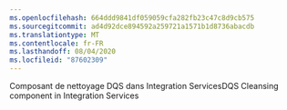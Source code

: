 ```yaml
---
ms.openlocfilehash: 664ddd9841df059059cfa282fb23c47c8d9cb575
ms.sourcegitcommit: ad4d92dce894592a259721a1571b1d8736abacdb
ms.translationtype: MT
ms.contentlocale: fr-FR
ms.lasthandoff: 08/04/2020
ms.locfileid: "87602309"
---
```

<span data-ttu-id="19091-101">Composant de nettoyage DQS dans Integration Services</span><span class="sxs-lookup"><span data-stu-id="19091-101">DQS Cleansing component in Integration Services</span></span>
